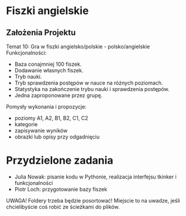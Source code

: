 # Fiszki angielskie

## Założenia Projektu
Temat 10: Gra w fiszki angielsko/polskie - polsko/angielskie
Funkcjonalności:

- Baza conajmniej 100 fiszek.
- Dodawanie własnych fiszek.
- Tryb nauki.
- Tryb sprawdzenia postępów w nauce na różnych poziomach.
- Statystyka na zakończenie trybu nauki i sprawdzenia postępów.
- Jedna zaproponowane przez grupę.

Pomysły wykonania i propozycje:
- poziomy A1, A2, B1, B2, C1, C2
- kategorie
- zapisywanie wyników
- obrazki lub opisy przy odgadnięciu

# Przydzielone zadania
- Julia Nowak: pisanie kodu w Pythonie, realizacja interfejsu tkinker i funkcjonalności
- Piotr Loch: przygotowanie bazy fiszek


UWAGA! Foldery trzeba będzie posortować! Miejscie to na uwadze, jeśli chcielibyście coś robić ze ścieżkami do plików.
